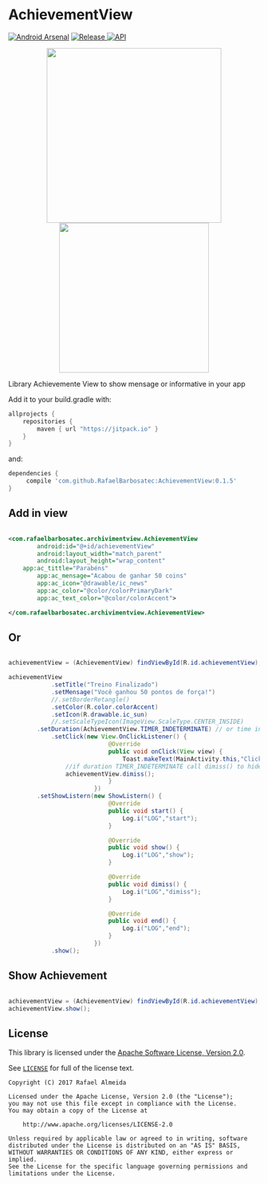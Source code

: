 # AchievementView
[![Android Arsenal](https://img.shields.io/badge/Android%20Arsenal-AchievementView-brightgreen.svg?style=flat)](https://android-arsenal.com/details/1/6706)
[ ![Release](https://img.shields.io/github/release/RafaelBarbosatec/AchievementView.svg?label=jitpack) ](https://jitpack.io/#RafaelBarbosatec/AchievementView)
[![API](https://img.shields.io/badge/API-14%2B-brightgreen.svg?style=flat)](https://android-arsenal.com/api?level=14)

<p align="center">
  <img src="https://github.com/RafaelBarbosatec/AchievementView/blob/master/imagem/exemplo.png" width="350"/>
  <img src="https://github.com/RafaelBarbosatec/AchievementView/blob/master/imagem/example.gif" width="300"/>
</p>
<!--<img src="https://github.com/RafaelBarbosatec/AchievementView/blob/master/imagem/exemplo.png" width="350"/>
<img src="https://github.com/RafaelBarbosatec/AchievementView/blob/master/imagem/example.gif" width="350"/>-->
Library Achievemente View to show mensage or informative in your app

Add it to your build.gradle with:
```gradle
allprojects {
    repositories {
        maven { url "https://jitpack.io" }
    }
}
```
and:

```gradle
dependencies {
     compile 'com.github.RafaelBarbosatec:AchievementView:0.1.5'
}

```

Add in view
---

```xml

<com.rafaelbarbosatec.archivimentview.AchievementView
        android:id="@+id/achievementView"
        android:layout_width="match_parent"
        android:layout_height="wrap_content"
	app:ac_tittle="Parabéns"
        app:ac_mensage="Acabou de ganhar 50 coins"
        app:ac_icon="@drawable/ic_news"
        app:ac_color="@color/colorPrimaryDark"
        app:ac_text_color="@color/colorAccent">

</com.rafaelbarbosatec.archivimentview.AchievementView>

```

Or
---

```java

achievementView = (AchievementView) findViewById(R.id.achievementView);

achievementView
            .setTitle("Treino Finalizado")
            .setMensage("Você ganhou 50 pontos de força!")
            //.setBorderRetangle()
            .setColor(R.color.colorAccent)
            .setIcon(R.drawable.ic_sun)
            //.setScaleTypeIcon(ImageView.ScaleType.CENTER_INSIDE)
	    .setDuration(AchievementView.TIMER_INDETERMINATE) // or time in milliseconds
            .setClick(new View.OnClickListener() {
                            @Override
                            public void onClick(View view) {
                                Toast.makeText(MainActivity.this,"Click AchievementView",Toast.LENGTH_SHORT).show();
				//if duration TIMER_INDETERMINATE call dimiss() to hide achievement
				achievementView.dimiss();
                            }
                        })
	    .setShowListern(new ShowListern() {
                            @Override
                            public void start() {
                                Log.i("LOG","start");
                            }

                            @Override
                            public void show() {
                                Log.i("LOG","show");
                            }

                            @Override
                            public void dimiss() {
                                Log.i("LOG","dimiss");
                            }

                            @Override
                            public void end() {
                                Log.i("LOG","end");
                            }
                        })
            .show();

```

Show Achievement
---

```java

achievementView = (AchievementView) findViewById(R.id.achievementView);
achievementView.show();
```

License
---

This library is licensed under the [Apache Software License, Version 2.0](http://www.apache.org/licenses/LICENSE-2.0).

See [`LICENSE`](LICENSE) for full of the license text.

    Copyright (C) 2017 Rafael Almeida

    Licensed under the Apache License, Version 2.0 (the "License");
    you may not use this file except in compliance with the License.
    You may obtain a copy of the License at

        http://www.apache.org/licenses/LICENSE-2.0

    Unless required by applicable law or agreed to in writing, software
    distributed under the License is distributed on an "AS IS" BASIS,
    WITHOUT WARRANTIES OR CONDITIONS OF ANY KIND, either express or implied.
    See the License for the specific language governing permissions and
    limitations under the License.
